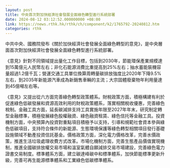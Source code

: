 ```yaml
---
layout: post
title: 中央首次對加快經濟社會發展全面綠色轉型進行系統部署
date: 2024-08-12 03:12:52.000000000 +08:00
link: https://news.rthk.hk/rthk/ch/component/k2/1765792-20240812.htm
categories: rthk
---
```


中共中央、國務院發布《關於加快經濟社會發展全面綠色轉型的意見》，是中央層面首次對加快經濟社會發展全面綠色轉型進行系統部署。

《意見》針對不同領域提出量化工作目標，包括到2030年，節能環保產業規模達到15萬億元人民幣左右；非化石能源消費比重提高到25%左右；抽水蓄能裝機容量超過1.2億千瓦；營運交通工具單位換算周轉量碳排放強度比2020年下降9.5%左右，到2035年新能源汽車成為新銷售車輛的主流；大宗固體廢棄物年利用量達到45億噸左右等。

《意見》又提出從六方面完善綠色轉型政策體系。財稅政策方面，積極構建有利於促進綠色低碳發展和資源高效利用的財稅政策體系，落實相關稅收優惠，完善綠色稅制。金融工具方面，延長碳減排支持工具實施年限至2027年年末，研究制定轉型金融標準，積極發展綠色股權融資、綠色融資租賃、綠色信托等金融工具。投資機制方面，中央預算內投資對重點項目積極予以支持，引導和規範社會資本參與綠色低碳項目，支持符合條件的新能源、生態環境保護等綠色轉型相關項目發行基礎設施領域不動產投資信託基金。價格政策方面，深化電力價格改革，完善水價政策，推進生活垃圾處理收費方式改革。市場化機制方面，完善生態產品價值實現機制，推進全國碳排放權交易市場和溫室氣體自願減排交易市場建設，完善綠色電力證書交易制度。標準體系方面，建立碳達峰碳中和標準體系，加快節能標準更新升級，完善可再生能源標準體系和工業綠色低碳標準體系。
